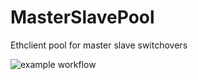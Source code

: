 # MasterSlavePool
Ethclient pool for master slave switchovers

![example workflow](https://github.com/supragya/MasterSlavePool/actions/workflows/gotest.yaml/badge.svg?event=push)